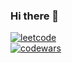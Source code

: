 ### Hi there 👋
[![leetcode](https://leetcode.com/revolmax/badges/large)](https://www.leetcode.com/users/revolmax)   
[![codewars](https://www.codewars.com/users/revolmax/badges/large)](https://www.codewars.com/users/revolmax)   

<!--
**revolmax/revolmax** is a ✨ _special_ ✨ repository because its `README.md` (this file) appears on your GitHub profile.

Here are some ideas to get you started:

- 🔭 I’m currently working on ...
- 🌱 I’m currently learning ...
- 👯 I’m looking to collaborate on ...
- 🤔 I’m looking for help with ...
- 💬 Ask me about ...
- 📫 How to reach me: ...
- 😄 Pronouns: ...
- ⚡ Fun fact: ...
-->

